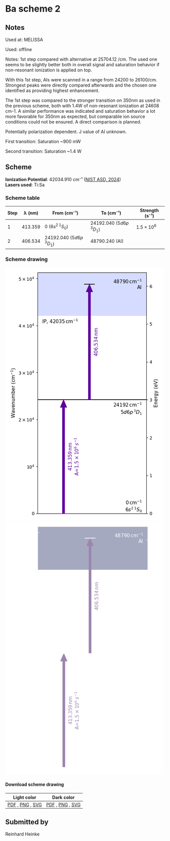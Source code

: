 # Ba scheme 2

## Notes

Used at: MELISSA

Used: offline

Notes: 1st step compared with alternative at 25704.12 /cm. The used one seems to be slightly better both in overall signal and saturation behavior if non-resonant ionization is applied on top.

With this 1st step, AIs were scanned in a range from 24200 to 26100/cm. Strongest peaks were directly compared afterwards and the chosen one identified as providing highest enhancement.

The 1st step was compared to the stronger transition on 350nm as used in the previous scheme, both with 1.4W of non-resonant ionization at 24608 cm-1. A similar performance was indicated and saturation behavior a lot more favorable for 350nm as expected, but comparable ion source conditions could not be ensured. A direct comparison is planned.

Potentially polarization dependent. J value of AI unknown.

First transition: Saturation ~900 mW

Second transition: Saturation ~1.4 W





## Scheme

**Ionization Potential**: 42034.910 cm⁻¹ ([NIST ASD, 2024](https://www.nist.gov/pml/atomic-spectra-database))  
**Lasers used**: Ti:Sa

### Scheme table

| Step | λ (nm)  |        From (cm⁻¹)        |         To (cm⁻¹)         |   Strength (s⁻¹)    |
| ---- | ------- | ------------------------- | ------------------------- | ------------------- |
| 1    | 413.359 | 0 ($6s^2\,^1S_0$)         | 24192.040 ($5d6p\,^3D_1$) | $1.5 \times 10^{6}$ |
| 2    | 406.534 | 24192.040 ($5d6p\,^3D_1$) | 48790.240 (AI)            |                     |


### Scheme drawing

![ba scheme, light mode](ba-002/ba-002-light.png#only-light)
![ba scheme, dark mode](ba-002/ba-002-dark-web.png#only-dark)

#### Download scheme drawing

|                                            Light color                                            |                                           Dark color                                           |
| ------------------------------------------------------------------------------------------------- | ---------------------------------------------------------------------------------------------- |
| [PDF](ba-002/ba-002-light.pdf) , [PNG](ba-002/ba-002-light.png) , [SVG](ba-002/ba-002-light.svg)  | [PDF](ba-002/ba-002-dark.pdf) , [PNG](ba-002/ba-002-dark.png) , [SVG](ba-002/ba-002-dark.svg)  |


## Submitted by

Reinhard Heinke

